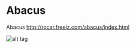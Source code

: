 # Abacus

Abacus
http://rocar.freeiz.com/abacus/index.html

![alt tag](http://danboth.netau.net/img/abacus11.jpg)
